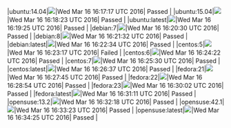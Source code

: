 |ubuntu:14.04|![](https://cdn.rawgit.com/Neilpang/letest/master/status/ubuntu-14.04.svg)|Wed Mar 16 16:17:17 UTC 2016| Passed |
|ubuntu:15.04|![](https://cdn.rawgit.com/Neilpang/letest/master/status/ubuntu-15.04.svg)|Wed Mar 16 16:18:23 UTC 2016| Passed |
|ubuntu:latest|![](https://cdn.rawgit.com/Neilpang/letest/master/status/ubuntu-latest.svg)|Wed Mar 16 16:19:25 UTC 2016| Passed |
|debian:7|![](https://cdn.rawgit.com/Neilpang/letest/master/status/debian-7.svg)|Wed Mar 16 16:20:30 UTC 2016| Passed |
|debian:8|![](https://cdn.rawgit.com/Neilpang/letest/master/status/debian-8.svg)|Wed Mar 16 16:21:32 UTC 2016| Passed |
|debian:latest|![](https://cdn.rawgit.com/Neilpang/letest/master/status/debian-latest.svg)|Wed Mar 16 16:22:34 UTC 2016| Passed |
|centos:5|![](https://cdn.rawgit.com/Neilpang/letest/master/status/centos-5.svg)|Wed Mar 16 16:23:17 UTC 2016| Failed |
|centos:6|![](https://cdn.rawgit.com/Neilpang/letest/master/status/centos-6.svg)|Wed Mar 16 16:24:22 UTC 2016| Passed |
|centos:7|![](https://cdn.rawgit.com/Neilpang/letest/master/status/centos-7.svg)|Wed Mar 16 16:25:30 UTC 2016| Passed |
|centos:latest|![](https://cdn.rawgit.com/Neilpang/letest/master/status/centos-latest.svg)|Wed Mar 16 16:26:37 UTC 2016| Passed |
|fedora:21|![](https://cdn.rawgit.com/Neilpang/letest/master/status/fedora-21.svg)|Wed Mar 16 16:27:45 UTC 2016| Passed |
|fedora:22|![](https://cdn.rawgit.com/Neilpang/letest/master/status/fedora-22.svg)|Wed Mar 16 16:28:54 UTC 2016| Passed |
|fedora:23|![](https://cdn.rawgit.com/Neilpang/letest/master/status/fedora-23.svg)|Wed Mar 16 16:30:02 UTC 2016| Passed |
|fedora:latest|![](https://cdn.rawgit.com/Neilpang/letest/master/status/fedora-latest.svg)|Wed Mar 16 16:31:11 UTC 2016| Passed |
|opensuse:13.2|![](https://cdn.rawgit.com/Neilpang/letest/master/status/opensuse-13.2.svg)|Wed Mar 16 16:32:18 UTC 2016| Passed |
|opensuse:42.1|![](https://cdn.rawgit.com/Neilpang/letest/master/status/opensuse-42.1.svg)|Wed Mar 16 16:33:23 UTC 2016| Passed |
|opensuse:latest|![](https://cdn.rawgit.com/Neilpang/letest/master/status/opensuse-latest.svg)|Wed Mar 16 16:34:25 UTC 2016| Passed |
